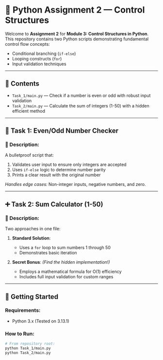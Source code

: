 # 🐍 Python Assignment 2 — Control Structures

Welcome to **Assignment 2** for **Module 3: Control Structures in Python**. This repository contains two Python scripts demonstrating fundamental control flow concepts:

- Conditional branching (`if-else`)
- Looping constructs (`for`)
- Input validation techniques

---

## 📂 Contents

- `Task_1/main.py` — Check if a number is even or odd with robust input validation  
- `Task_2/main.py` — Calculate the sum of integers (1-50) with a hidden efficient method  

---

## 🔢 Task 1: Even/Odd Number Checker

### 🔧 Description:
A bulletproof script that:
1. Validates user input to ensure only integers are accepted
2. Uses `if-else` logic to determine number parity
3. Prints a clear result with the original number

*Handles edge cases:* Non-integer inputs, negative numbers, and zero.

---

## ➕ Task 2: Sum Calculator (1-50)

### 🔧 Description:
Two approaches in one file:
1. **Standard Solution**:  
   - Uses a `for` loop to sum numbers 1 through 50  
   - Demonstrates basic iteration  

2. **Secret Bonus**: *(Find the hidden implementation!)*  
   - Employs a mathematical formula for O(1) efficiency  
   - Includes full input validation for custom ranges  

---

## 🚀 Getting Started

### Requirements:
- Python 3.x (Tested on 3.13.1)

### How to Run:
```bash
# From repository root:
python Task_1/main.py
python Task_2/main.py
